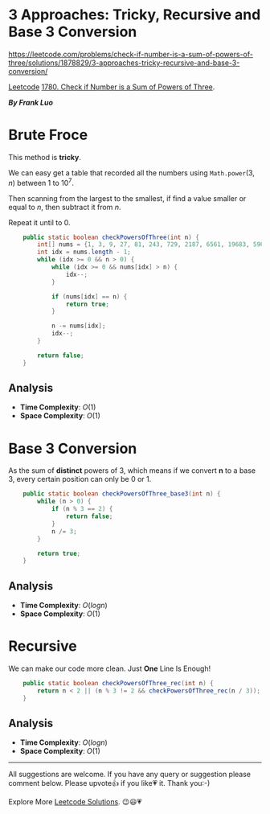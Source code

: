 # 3 Approaches: Tricky, Recursive and Base 3 Conversion

https://leetcode.com/problems/check-if-number-is-a-sum-of-powers-of-three/solutions/1878829/3-approaches-tricky-recursive-and-base-3-conversion/

[Leetcode](https://leetcode.com/) [1780. Check if Number is a Sum of Powers of Three](https://leetcode.com/problems/check-if-number-is-a-sum-of-powers-of-three/).

***By Frank Luo***

# Brute Froce

This method is **tricky**.

We can easy get a table that recorded all the numbers using $\texttt{Math.power}(3, n)$ between $1$ to $10^7$.

Then scanning from the largest to the smallest, if find a value smaller or equal to $n$, then subtract it from $n$.

Repeat it until to $0$.

```java
    public static boolean checkPowersOfThree(int n) {
        int[] nums = {1, 3, 9, 27, 81, 243, 729, 2187, 6561, 19683, 59049, 177147, 531441, 1594323, 4782969};
        int idx = nums.length - 1;
        while (idx >= 0 && n > 0) {
            while (idx >= 0 && nums[idx] > n) {
                idx--;
            }

            if (nums[idx] == n) {
                return true;
            }

            n -= nums[idx];
            idx--;
        }

        return false;
    }
```

## Analysis

- **Time Complexity**: $O(1)$
- **Space Complexity**: $O(1)$

# Base 3 Conversion 

As the sum of **distinct** powers of $3$, which means if we convert **n** to a base $3$, every certain position can only be $0$ or $1$.


```java
    public static boolean checkPowersOfThree_base3(int n) {
        while (n > 0) {
            if (n % 3 == 2) {
                return false;
            }
            n /= 3;
        }

        return true;
    }
```

## Analysis

- **Time Complexity**: $O(logn)$
- **Space Complexity**: $O(1)$

# Recursive

We can make our code more clean. Just **One** Line Is Enough!

```java
    public static boolean checkPowersOfThree_rec(int n) {
        return n < 2 || (n % 3 != 2 && checkPowersOfThree_rec(n / 3));
    }
```

## Analysis

- **Time Complexity**: $O(logn)$
- **Space Complexity**: $O(1)$

------------

All suggestions are welcome. 
If you have any query or suggestion please comment below.
Please upvote👍 if you like💗 it. Thank you:-)

Explore More [Leetcode Solutions](https://leetcode.com/discuss/general-discussion/1868912/My-Leetcode-Solutions-All-In-One). 😉😃💗
